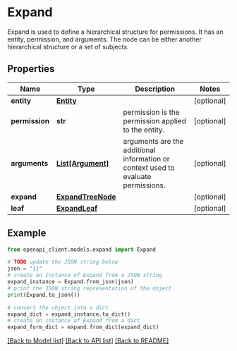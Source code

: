 # Expand

Expand is used to define a hierarchical structure for permissions. It has an entity, permission, and arguments. The node can be either another hierarchical structure or a set of subjects.

## Properties

Name | Type | Description | Notes
------------ | ------------- | ------------- | -------------
**entity** | [**Entity**](Entity.md) |  | [optional] 
**permission** | **str** | permission is the permission applied to the entity. | [optional] 
**arguments** | [**List[Argument]**](Argument.md) | arguments are the additional information or context used to evaluate permissions. | [optional] 
**expand** | [**ExpandTreeNode**](ExpandTreeNode.md) |  | [optional] 
**leaf** | [**ExpandLeaf**](ExpandLeaf.md) |  | [optional] 

## Example

```python
from openapi_client.models.expand import Expand

# TODO update the JSON string below
json = "{}"
# create an instance of Expand from a JSON string
expand_instance = Expand.from_json(json)
# print the JSON string representation of the object
print(Expand.to_json())

# convert the object into a dict
expand_dict = expand_instance.to_dict()
# create an instance of Expand from a dict
expand_form_dict = expand.from_dict(expand_dict)
```
[[Back to Model list]](../README.md#documentation-for-models) [[Back to API list]](../README.md#documentation-for-api-endpoints) [[Back to README]](../README.md)


